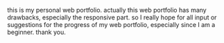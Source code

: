 this is my personal web portfolio. actually this web portfolio has many drawbacks, especially the responsive part.
so I really hope for all input or suggestions for the progress of my web portfolio, especially since I am a beginner.
thank you.
